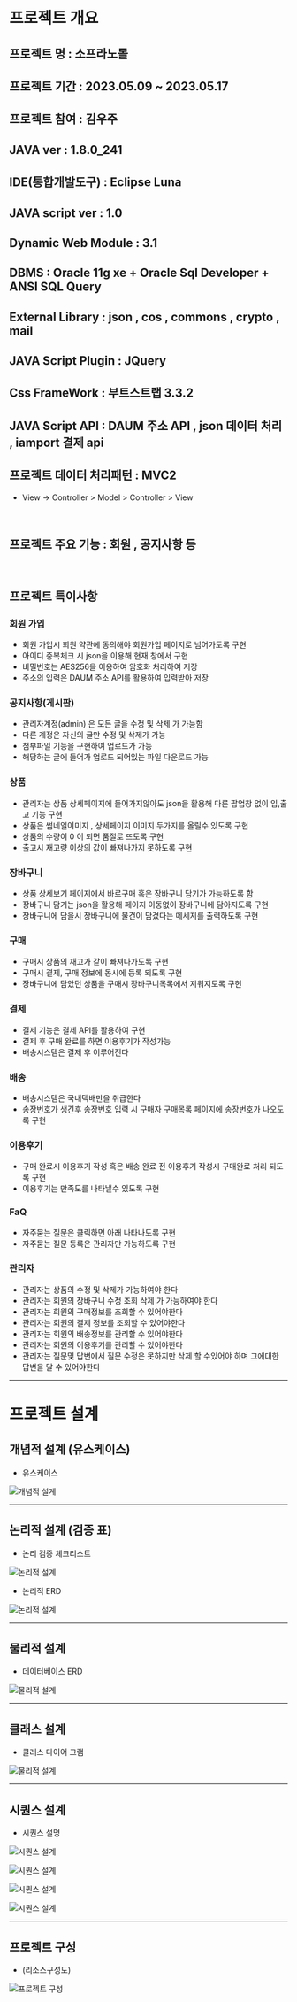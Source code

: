 # 프로젝트 개요
## 프로젝트 명 : 소프라노몰
## 프로젝트 기간 : 2023.05.09 ~ 2023.05.17
## 프로젝트 참여  : 김우주
## JAVA ver : 1.8.0_241
## IDE(통합개발도구) : Eclipse Luna
## JAVA script ver : 1.0
## Dynamic Web Module : 3.1
## DBMS : Oracle 11g xe + Oracle Sql Developer + ANSI SQL Query
## External Library : json , cos , commons , crypto , mail
## JAVA Script Plugin : JQuery
## Css FrameWork : 부트스트랩 3.3.2
## JAVA Script API : DAUM 주소 API , json 데이터 처리 , iamport 결제 api
## 프로젝트 데이터 처리패턴 : MVC2
- View -> Controller > Model > Controller > View

<br>

## 프로젝트 주요 기능 : 회원 , 공지사항 등

<br>

## 프로젝트 특이사항
### 회원 가입
- 회원 가입시 회원 약관에 동의해야 회원가입 페이지로 넘어가도록 구현
- 아이디 중복체크 시 json을 이용해 현재 창에서 구현
- 비밀번호는 AES256을 이용하여 암호화 처리하여 저장
- 주소의 입력은 DAUM 주소 API를 활용하여 입력받아 저장


### 공지사항(게시판)
- 관리자계정(admin) 은 모든 글을 수정 및 삭제 가 가능함
- 다른 계정은 자신의 글만 수정 및 삭제가 가능
- 첨부파일 기능을 구현하여 업로드가 가능
- 해당하는 글에 들어가 업로드 되어있는 파일 다운로드 가능

### 상품

- 관리자는 상품 상세페이지에 들어가지않아도 json을 활용해 다른 팝업창 없이 입,출고 기능 구현
- 상품은 썸네일이미지 , 상세페이지 이미지 두가지를 올릴수 있도록 구현
- 상품의 수량이 0 이 되면 품절로 뜨도록 구현
- 출고시 재고량 이상의 값이 빠져나가지 못하도록 구현

### 장바구니
- 상품 상세보기 페이지에서 바로구매 혹은 장바구니 담기가 가능하도록 함
- 장바구니 담기는 json을 활용해 페이지 이동없이 장바구니에 담아지도록 구현
- 장바구니에 담을시 장바구니에 물건이 담겼다는 메세지를 출력하도록 구현 

### 구매
- 구매시 상품의 재고가 같이 빠져나가도록 구현
- 구매시 결제, 구매 정보에 동시에 등록 되도록 구현
- 장바구니에 담았던 상품을 구매시 장바구니목록에서 지워지도록 구현


### 결제
- 결제 기능은 결제 API를 활용하여 구현
- 결제 후 구매 완료를 하면 이용후기가 작성가능
- 배송시스템은 결제 후 이루어진다

### 배송
- 배송시스템은 국내택배만을 취급한다
- 송장번호가 생긴후 송장번호 입력 시 구매자 구매목록 페이지에 송장번호가 나오도록 구현

### 이용후기
- 구매 완료시 이용후기 작성 혹은 배송 완료 전 이용후기 작성시 구매완료 처리 되도록 구현
- 이용후기는 만족도를 나타낼수 있도록 구현

### FaQ
- 자주묻는 질문은 클릭하면 아래 나타나도록 구현
- 자주묻는 질문 등록은 관리자만 가능하도록 구현

### 관리자
- 관리자는 상품의 수정 및 삭제가 가능하여야 한다
- 관리자는 회원의 장바구니 수정 조회 삭제 가 가능하여야 한다
- 관리자는 회원의 구매정보를 조회할 수 있어야한다
- 관리자는 회원의 결제 정보를 조회할 수 있어야한다
- 관리자는 회원의 배송정보를 관리할 수 있어야한다
- 관리자는 회원의 이용후기를 관리할 수 있어야한다
- 관리자는 질문및 답변에서 질문 수정은 못하지만 삭제 할 수있어야 하며 그에대한 답변을 달 수 있어야한다

---

# 프로젝트 설계
## 개념적 설계 (유스케이스)
- 유스케이스

![개념적 설계](./readmeimg/usecase.PNG "유즈케이스")

---
## 논리적 설계 (검증 표)
- 논리 검증 체크리스트

![논리적 설계](./readmeimg/logiccheck.PNG "논리검증 체크리스트")

- 논리적 ERD

![논리적 설계](./readmeimg/logicERD.PNG "논리적 ERD")


---
## 물리적 설계
- 데이터베이스 ERD

![물리적 설계](./readmeimg/dataBaseERD.PNG "데이터베이스 ERD")

---
## 클래스 설계
- 클래스 다이어 그램

![물리적 설계](./readmeimg/classDiagram.PNG "데이터베이스 ERD")

---
## 시퀀스 설계
- 시퀀스 설명

![시퀀스 설계](./readmeimg/jungboERD1.PNG "시퀀스 설명")

![시퀀스 설계](./readmeimg/jungboERD2.PNG "시퀀스 설명")

![시퀀스 설계](./readmeimg/jungboERD3.PNG "시퀀스 설명")

![시퀀스 설계](./readmeimg/jungboERD4.PNG "시퀀스 설명")

---
## 프로젝트 구성
- (리소스구성도)

![프로젝트 구성](./readmeimg/resource.PNG "리소스 구성도")